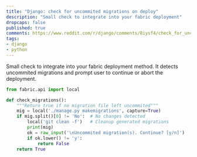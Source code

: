 ```yaml
---
title: "Django: check for uncommited migrations on deploy"
description: "Small check to integrate into your fabric deployment"
dropcaps: false
published: true
comments: https://www.reddit.com/r/django/comments/8iysf4/check_for_uncommited_migrations_on_deploy/
tags:
- django
- python
---
```

Small check to integrate into your fabric deployment method. It detects uncommited migrations and 
prompt user to continue or abort the deployment.

```python
from fabric.api import local

def check_migrations():
    """Return true if no migration file left uncommited"""
    mig = local('./manage.py makemigrations', capture=True)
    if mig.split()[0] != 'No':  # No changes detected
        local('git clean -f')   # Cleanup generated migrations
        print(mig)
        ok = raw_input('\nUncommited migration(s). Continue? [y/n]')
        if ok.lower() != 'y':
            return False
    return True
```
